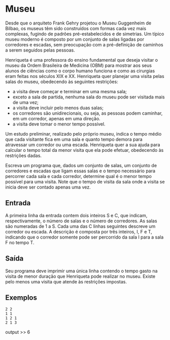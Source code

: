 # Museu

Desde que o arquiteto Frank Gehry projetou o Museu Guggenheim de Bilbao, os museus têm sido construídos com formas cada vez mais complexas, fugindo de padrões pré-estabelecidos e de simetrias. Um típico museu moderno é composto por um conjunto de salas ligadas por corredores e escadas, sem preocupação com a pré-definição de caminhos a serem seguidos pelas pessoas.

Henriqueta é uma professora do ensino fundamental que deseja visitar o museu da Ordem Brasileira de Medicina (OBM) para mostrar aos seus alunos de ciências como o corpo humano funciona e como as cirurgias eram feitas nos séculos XIX e XX. Henriqueta quer planejar uma visita pelas salas do museu, obedecendo às seguintes restrições:

-   a visita deve começar e terminar em uma mesma sala;
-   exceto a sala de partida, nenhuma sala do museu pode ser visitada mais de uma vez;
-   a visita deve incluir pelo menos duas salas;
-   os corredores são unidirecionais, ou seja, as pessoas podem caminhar, em um corredor, apenas em uma direção.
-   a visita deve tomar o menor tempo possível.

Um estudo preliminar, realizado pelo próprio museu, indica o tempo médio que cada visitante fica em uma sala e quanto tempo demora para atravessar um corredor ou uma escada. Henriqueta quer a sua ajuda para calcular o tempo total da menor visita que ela pode efetuar, obedecendo às restrições dadas.

Escreva um programa que, dados um conjunto de salas, um conjunto de corredores e escadas que ligam essas salas e o tempo necessário para percorrer cada sala e cada corredor, determine qual é o menor tempo possível para uma visita. Note que o tempo de visita da sala onde a visita se inicia deve ser contado apenas uma vez.

## Entrada

A primeira linha da entrada contem dois inteiros S e C, que indicam, respectivamente, o número de salas e o número de corredores. As salas são numeradas de 1 a S. Cada uma das C linhas seguintes descreve um corredor ou escada. A descrição é composta por três inteiros, I, F e T, indicando que o corredor somente pode ser percorrido da sala I para a sala F no tempo T.

## Saída

Seu programa deve imprimir uma única linha contendo o tempo gasto na visita de menor duração que Henriqueta pode realizar no museu. Existe pelo menos uma visita que atende às restrições impostas.

## Exemplos

    2 2
    1 1
    1 2 1
    2 1 3

output >> 6
